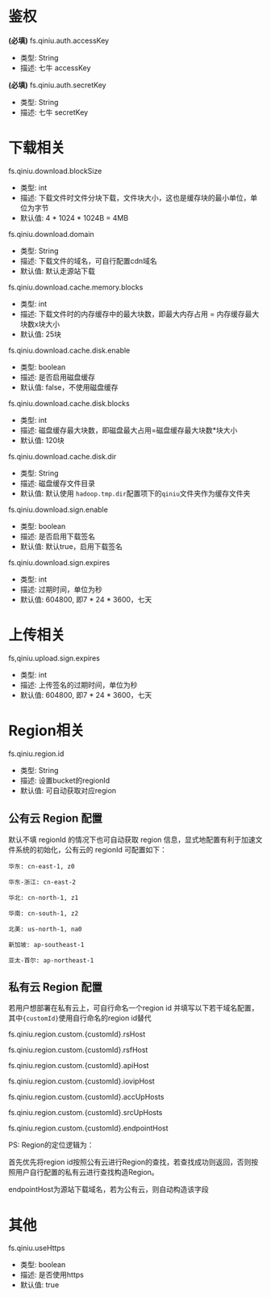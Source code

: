 # 鉴权

**(必填)** fs.qiniu.auth.accessKey

+ 类型: String
+ 描述: 七牛 accessKey

**(必填)** fs.qiniu.auth.secretKey

+ 类型: String
+ 描述: 七牛 secretKey

# 下载相关

fs.qiniu.download.blockSize

+ 类型: int
+ 描述: 下载文件时文件分块下载，文件块大小，这也是缓存块的最小单位，单位为字节
+ 默认值: 4 * 1024 * 1024B = 4MB

fs.qiniu.download.domain

+ 类型: String
+ 描述: 下载文件的域名，可自行配置cdn域名
+ 默认值: 默认走源站下载

fs.qiniu.download.cache.memory.blocks

+ 类型: int
+ 描述: 下载文件时的内存缓存中的最大块数，即最大内存占用 = 内存缓存最大块数x块大小
+ 默认值: 25块

fs.qiniu.download.cache.disk.enable

+ 类型: boolean
+ 描述: 是否启用磁盘缓存
+ 默认值: false，不使用磁盘缓存

fs.qiniu.download.cache.disk.blocks

+ 类型: int
+ 描述: 磁盘缓存最大块数，即磁盘最大占用=磁盘缓存最大块数*块大小
+ 默认值: 120块

fs.qiniu.download.cache.disk.dir

+ 类型: String
+ 描述: 磁盘缓存文件目录
+ 默认值: 默认使用 `hadoop.tmp.dir`配置项下的`qiniu`文件夹作为缓存文件夹

fs.qiniu.download.sign.enable

+ 类型: boolean
+ 描述: 是否启用下载签名
+ 默认值: 默认true，启用下载签名

fs.qiniu.download.sign.expires

+ 类型: int
+ 描述: 过期时间，单位为秒
+ 默认值: 604800, 即7 * 24 * 3600，七天

# 上传相关

fs,qiniu.upload.sign.expires

+ 类型: int
+ 描述: 上传签名的过期时间，单位为秒
+ 默认值: 604800, 即7 * 24 * 3600，七天

# Region相关

fs.qiniu.region.id

+ 类型: String
+ 描述: 设置bucket的regionId
+ 默认值: 可自动获取对应region

## 公有云 Region 配置

默认不填 regionId 的情况下也可自动获取 region 信息，显式地配置有利于加速文件系统的初始化，公有云的 regionId 可配置如下：

    华东: cn-east-1, z0
    
    华东-浙江: cn-east-2
    
    华北: cn-north-1, z1
    
    华南: cn-south-1, z2
    
    北美: us-north-1, na0
    
    新加坡: ap-southeast-1
    
    亚太-首尔: ap-northeast-1

## 私有云 Region 配置

若用户想部署在私有云上，可自行命名一个region id 并填写以下若干域名配置，其中`{customId}`使用自行命名的region id替代

fs.qiniu.region.custom.{customId}.rsHost

fs.qiniu.region.custom.{customId}.rsfHost

fs.qiniu.region.custom.{customId}.apiHost

fs.qiniu.region.custom.{customId}.iovipHost

fs.qiniu.region.custom.{customId}.accUpHosts

fs.qiniu.region.custom.{customId}.srcUpHosts

fs.qiniu.region.custom.{customId}.endpointHost

PS: Region的定位逻辑为：

首先优先将region id按照公有云进行Region的查找，若查找成功则返回，否则按照用户自行配置的私有云进行查找构造Region。

endpointHost为源站下载域名，若为公有云，则自动构造该字段

# 其他

fs.qiniu.useHttps

+ 类型: boolean
+ 描述: 是否使用https
+ 默认值: true